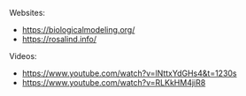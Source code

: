 Websites:
 - https://biologicalmodeling.org/
 - https://rosalind.info/

Videos:
 - https://www.youtube.com/watch?v=lNttxYdGHs4&t=1230s
 - https://www.youtube.com/watch?v=RLKkHM4jiR8
